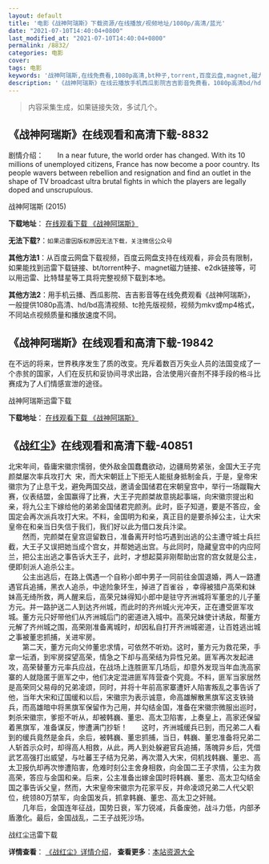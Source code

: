 ```yaml
---
layout: default
title: '电影《战神阿瑞斯》下载资源/在线播放/视频地址/1080p/高清/蓝光'
date: "2021-07-10T14:40:04+0800"
last_modified_at: "2021-07-10T14:40:04+0800"
permalink: /8832/
categories: 电影
cover:
tags: 电影
keywords: '战神阿瑞斯,在线免费看,1080p高清,bt种子,torrent,百度云盘,magnet,磁力链,迅雷下载资源'
description: '《战神阿瑞斯》在线云播放手机西瓜影院吉吉影音免费看，1080p高清bd/hd未删减完整版和tc抢先枪版，mkv/mp4格式，附带bt/torrent种子、magnet/磁力链、百度云盘、网盘资源迅雷下载链接'
---
```


>内容采集生成，如果链接失效，多试几个。


## 《战神阿瑞斯》在线观看和高清下载-8832

剧情介绍：　　In a near future, the world order has changed. With its 10 millions of unemployed citizens, France has now become a poor country. Its people wavers between rebellion and resignation and find an outlet in the shape of TV broadcast ultra brutal fights in which the players are legally doped and unscrupulous.


战神阿瑞斯 (2015)

**下载地址**： [在线观看下载 《战神阿瑞斯》](https://www.btbtdy.me/btdy/dy10392.html) 


**无法下载?**：`如果迅雷因版权原因无法下载，关注微信公众号 `

**其他方法1**：从百度云网盘下载视频，百度云网盘支持在线观看，非会员有限制，如果能找到迅雷下载链接、bt/torrent种子、magnet磁力链接、e2dk链接等，可以用迅雷、比特彗星等工具将完整视频下载到本地。

**其他方法2**：用手机云播、西瓜影院、吉吉影音等在线免费观看《战神阿瑞斯》，一般提供1080p高清、hd/bd高清视频、tc抢先版视频，视频为mkv或mp4格式，不同站点视频质量和播放速度不同。


## 《战神阿瑞斯》在线观看和高清下载-19842

在不远的将来，世界秩序发生了质的改变。充斥着数百万失业人员的法国变成了一个赤贫的国家，人们在反抗和妥协间寻求出路，合法使用兴奋剂不择手段的格斗比赛成为了人们情感宣泄的途径。


战神阿瑞斯迅雷下载

**下载地址**： [在线观看下载 《战神阿瑞斯》](https://www.993dy.com//vod-detail-id-26048.html) 


## 《战红尘》在线观看和高清下载-40851

北宋年间，昏庸宋徽宗懦弱，使外敌金国蠢蠢欲动，边疆局势紧张，金国大王子完颜桀屡次率兵攻打大&nbsp; 宋，而大宋朝廷上下拒无人能挺身抵制金兵，于是，皇帝宋徽宗为了止息干戈，避免两国交战，邀请金国储君在宋朝皇宫中，举行一场蹴鞠大赛，仪表结盟，金国赢得了比赛，大王子完颜桀故意挑起事端，向宋徽宗提出和亲，将九公主下嫁给他的弟弟金国储君完颜洌。此时，臣子知道，要是不答应，金国定会再次派兵攻打大宋。不料，金国明为和亲，真正目的是要杀掉公主，让大宋皇帝在和亲当日失信于我们，我们好以此为借口发兵汴梁。<br />　　然而，完颜桀在皇宫逗留数日，准备离开时恰巧遇到出逃的公主遭守城士兵拦截，大王子又误把她当成个宫女，并帮她逃出宫。与此同时，隐藏皇宫中的内应阿兰，把公主出逃之事告诉大王子，此时，才想起莫非刚帮助出宫的宫女就是公主，便即刻派人追杀公主。<br />　　公主出逃后，在路上偶遇一个自称小郎中男子一同前往金国退婚，两人一路遭遇官兵追捕，黑衣人追杀，中途险象环生，掉进了百雀谷 ，幸得被猎户高荣和妹妹高无绮所救，两人醒来后，高荣兄妹得知小郎中是驻守齐洲城将军董忠的儿子董方元。并一路护送二人到达齐州城，而此时的齐州城火光冲天，正在遭受匪军攻城。董方元只好带他们从齐洲城后门的密道进入城中。高荣兄妹使计诱敌，帮董方元解了齐州城之围，高荣刚准备离城时，却因私自打开齐洲城密道，让百姓逃出城之事被董忠抓捕，关进牢房。<br />　　第二天，董方元向父帅董忠求情，可依然不听劝。这时，董方元为救花荣，手拿一坛酒，到牢房探望高荣，情急之下却与高荣结为异性兄弟。匪军再次发起进攻，高荣替董方元率兵应战，在战场上连胜匪军几场后，却意外发现当年血洗高家寨的人就隐匿于匪军之中，他们决定混进匪军阵营查个究竟。不料，匪军当家居然是高荣同父易母的兄弟凌颂，同时，并将十年前高家寨遭奸人陷害叛乱之事告诉了他，当年大宋和辽国缓和以后，宋徽宗为表示诚意，命高雄解散黑旗军这支铁骑兵，而高雄暗中将黑旗军保留作为己用，并勾结金国，准备在宋徽宗微服出巡时，刺杀宋徽宗，爹拒不听从，却被韩巍、董忠、高太卫陷害，上奏皇上，高家还保留着黑旗军，准备谋反，惨遭满门抄斩！　　这时，齐洲城缓兵已到，而兄弟二人看到的缓兵竟然是金兵，余后，被韩巍、董忠抓捕，当日，韩巍、董忠准备将兄弟二人斩首示众时，却得高人相救，从此，两人到处躲避官兵追捕，落魄异乡后，凭借武艺高强打出威望，与吐蕃王子结为兄弟，再次潜入大宋，伺机找韩巍、董忠、高太卫报仇却再次惨遭陷害，危难时刻公主舍身相救，向金国二王子求情，公主为救高荣，答应与金国和亲。后来，公主准备出嫁金国时将韩巍、董忠、高太卫勾结金国之事告诉父皇，然而，大宋皇帝宋徽宗为花家平反，并命凌颂兄弟二人代父职位，统领80万禁军，向金国发兵，抓拿韩巍、董忠、高太卫之奸贼。<br />　　几年后，金国连年征战，国势日衰，军力锐减，兵备废弛，战斗力低，内部矛盾激化。最后，金国战乱，二王子战死沙场。&nbsp;


战红尘迅雷下载

**详情查看**： [《战红尘》详情介绍](/movie/40851/)， **查看更多**：[本站资源大全](/movie/t/all/)

